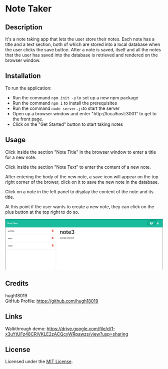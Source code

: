 # Note Taker

## Description

It's a note taking app that lets the user store their notes. Each note has a title and a text section, both of which are stored into a local database when the user clicks the save button. After a note is saved, itself and all the notes that the user has saved into the database is retrieved and rendered on the browser window.

## Installation

To run the application:

- Run the command `npm init -y` to set up a new npm package
- Run the command `npm i` to install the prerequisites
- Run the command `node server.js`to start the server
- Open up a browser window and enter "http://localhost:3001" to get to the front page.
- Click on the "Get Started" button to start taking notes

## Usage

Click inside the section "Note Title" in the browser window to enter a title for a new note.

Click inside the section "Note Text" to enter the content of a new note.

After entering the body of the new note, a save icon will appear on the top right corner of the brower, click on it to save the new note in the database.

Click on a note in the left panel to display the content of the note and its title.

At this point if the user wants to create a new note, they can click on the plus button at the top right to do so.

![alt text](public/assets/pages/Demo_Screenshot.png)

## Credits

hugh18019  
GitHub Profile: https://github.com/hugh18019

## Links

Walkthrough demo:
https://drive.google.com/file/d/1-x3uYtUFz48CRiVKLE2zACQcyWRpawzs/view?usp=sharing

## License

Licensed under the [MIT License](LICENSE).
